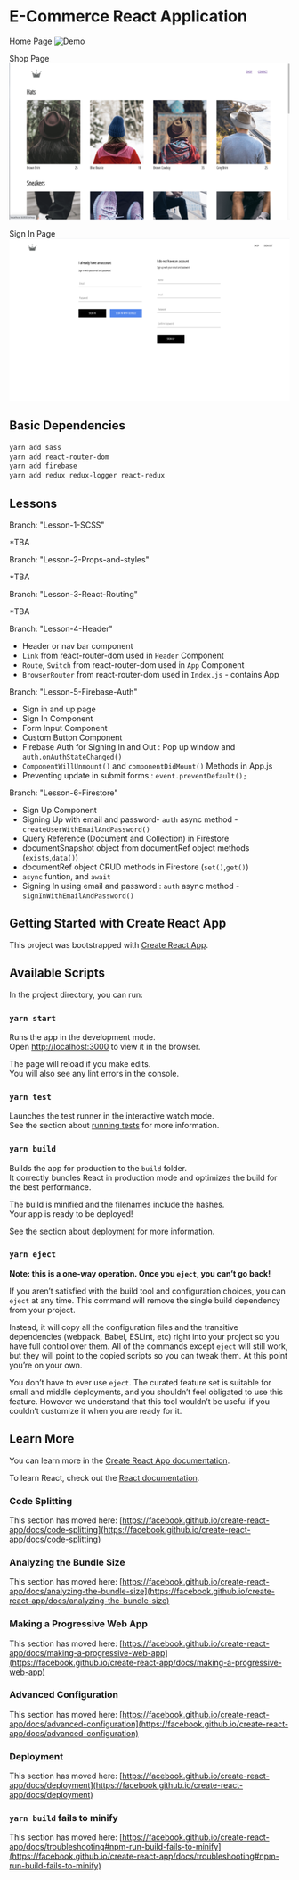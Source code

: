 # E-Commerce React Application

Home Page
![Demo](./homepage1.png)

Shop Page
![Demo](./shoppage1.png)

Sign In Page
![Demo](./signin1.png)


## Basic Dependencies

```bash
yarn add sass
yarn add react-router-dom
yarn add firebase
yarn add redux redux-logger react-redux
```

## Lessons

Branch: "Lesson-1-SCSS"

*TBA

Branch: "Lesson-2-Props-and-styles"

*TBA

Branch: "Lesson-3-React-Routing"

*TBA

Branch: "Lesson-4-Header"

* Header or nav bar component
* `Link` from react-router-dom used in `Header` Component
* `Route`, `Switch` from react-router-dom used in `App` Component
* `BrowserRouter` from react-router-dom used in `Index.js` - contains App 


Branch: "Lesson-5-Firebase-Auth"

* Sign in and up page
* Sign In Component
* Form Input Component
* Custom Button Component
* Firebase Auth for Signing In and Out : Pop up window and `auth.onAuthStateChanged()`
* `ComponentWillUnmount()` and `componentDidMount()` Methods in App.js
* Preventing update in submit forms : `event.preventDefault();`

Branch: "Lesson-6-Firestore"

* Sign Up Component 
* Signing Up with email and password- `auth` async method - `createUserWithEmailAndPassword()`
* Query Reference (Document and Collection) in Firestore
* documentSnapshot object from documentRef object methods (`exists`,`data()`)
* documentRef object CRUD methods in Firestore (`set()`,`get()`)
* `async` funtion, and `await`
* Signing In using email and password : `auth` async method - `signInWithEmailAndPassword()`

## Getting Started with Create React App

This project was bootstrapped with [Create React App](https://github.com/facebook/create-react-app).

## Available Scripts

In the project directory, you can run:

### `yarn start`

Runs the app in the development mode.\
Open [http://localhost:3000](http://localhost:3000) to view it in the browser.

The page will reload if you make edits.\
You will also see any lint errors in the console.

### `yarn test`

Launches the test runner in the interactive watch mode.\
See the section about [running tests](https://facebook.github.io/create-react-app/docs/running-tests) for more information.

### `yarn build`

Builds the app for production to the `build` folder.\
It correctly bundles React in production mode and optimizes the build for the best performance.

The build is minified and the filenames include the hashes.\
Your app is ready to be deployed!

See the section about [deployment](https://facebook.github.io/create-react-app/docs/deployment) for more information.

### `yarn eject`

**Note: this is a one-way operation. Once you `eject`, you can’t go back!**

If you aren’t satisfied with the build tool and configuration choices, you can `eject` at any time. This command will remove the single build dependency from your project.

Instead, it will copy all the configuration files and the transitive dependencies (webpack, Babel, ESLint, etc) right into your project so you have full control over them. All of the commands except `eject` will still work, but they will point to the copied scripts so you can tweak them. At this point you’re on your own.

You don’t have to ever use `eject`. The curated feature set is suitable for small and middle deployments, and you shouldn’t feel obligated to use this feature. However we understand that this tool wouldn’t be useful if you couldn’t customize it when you are ready for it.

## Learn More

You can learn more in the [Create React App documentation](https://facebook.github.io/create-react-app/docs/getting-started).

To learn React, check out the [React documentation](https://reactjs.org/).

### Code Splitting

This section has moved here: [https://facebook.github.io/create-react-app/docs/code-splitting](https://facebook.github.io/create-react-app/docs/code-splitting)

### Analyzing the Bundle Size

This section has moved here: [https://facebook.github.io/create-react-app/docs/analyzing-the-bundle-size](https://facebook.github.io/create-react-app/docs/analyzing-the-bundle-size)

### Making a Progressive Web App

This section has moved here: [https://facebook.github.io/create-react-app/docs/making-a-progressive-web-app](https://facebook.github.io/create-react-app/docs/making-a-progressive-web-app)

### Advanced Configuration

This section has moved here: [https://facebook.github.io/create-react-app/docs/advanced-configuration](https://facebook.github.io/create-react-app/docs/advanced-configuration)

### Deployment

This section has moved here: [https://facebook.github.io/create-react-app/docs/deployment](https://facebook.github.io/create-react-app/docs/deployment)

### `yarn build` fails to minify

This section has moved here: [https://facebook.github.io/create-react-app/docs/troubleshooting#npm-run-build-fails-to-minify](https://facebook.github.io/create-react-app/docs/troubleshooting#npm-run-build-fails-to-minify)
